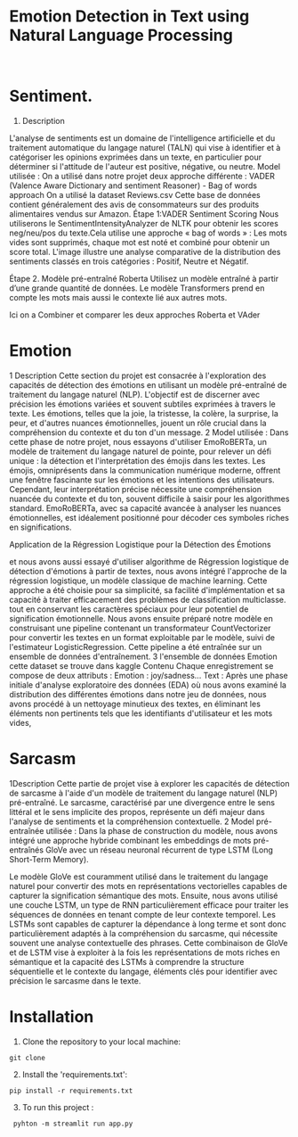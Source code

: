 # Emotion Detection in Text using Natural Language Processing



<br>

# Sentiment.
1. Description

L'analyse de sentiments est un domaine de l'intelligence artificielle et du traitement automatique du langage naturel (TALN) qui vise à identifier et à catégoriser les opinions exprimées dans un texte, en particulier pour déterminer si l'attitude de l'auteur est positive, négative, ou neutre. 
Model utilisée :
On a utilisé  dans notre projet deux approche différente :
VADER (Valence Aware Dictionary and sentiment Reasoner) - Bag of words approach 
On a utilisé la dataset Reviews.csv Cette base de données contient généralement des avis de consommateurs sur des produits alimentaires vendus sur Amazon. 
Étape 1:VADER Sentiment Scoring
Nous utiliserons le SentimentIntensityAnalyzer de NLTK pour obtenir les scores neg/neu/pos du texte.Cela utilise une approche « bag of words » :
Les mots vides sont supprimés, chaque mot est noté et combiné pour obtenir un score total.
L'image illustre une analyse comparative de la distribution des sentiments classés en trois catégories : Positif, Neutre et Négatif.

Étape 2. Modèle pré-entraîné Roberta
Utilisez un modèle entraîné à partir d’une grande quantité de données.
Le modèle Transformers  prend en compte les mots mais aussi le contexte lié aux autres mots.

Ici on a Combiner et comparer les deux approches Roberta et VAder 

#  Emotion
1 Description
Cette section du projet est consacrée à l'exploration des capacités de détection des émotions en utilisant un modèle pré-entraîné de traitement du langage naturel (NLP). L'objectif est de discerner avec précision les émotions variées et souvent subtiles exprimées à travers le texte. Les émotions, telles que la joie, la tristesse, la colère, la surprise, la peur, et d'autres nuances émotionnelles, jouent un rôle crucial dans la compréhension du contexte et du ton d'un message.
2 Model utilisée :
Dans cette phase de notre projet, nous essayons d'utiliser EmoRoBERTa, un modèle de traitement du langage naturel de pointe, pour relever un défi unique : la détection et l'interprétation des émojis dans les textes. Les émojis, omniprésents dans la communication numérique moderne, offrent une fenêtre fascinante sur les émotions et les intentions des utilisateurs. Cependant, leur interprétation précise nécessite une compréhension nuancée du contexte et du ton, souvent difficile à saisir pour les algorithmes standard. EmoRoBERTa, avec sa capacité avancée à analyser les nuances émotionnelles, est idéalement positionné pour décoder ces symboles riches en significations. 

Application de la Régression Logistique pour la Détection des Émotions

et nous avons aussi essayé d'utiliser algorithme de Régression logistique de détection d'émotions à partir de textes, nous avons intégré l'approche de la régression logistique, un modèle classique de machine learning. Cette approche a été choisie pour sa simplicité, sa facilité d'implémentation et sa capacité à traiter efficacement des problèmes de classification multiclasse. tout en conservant les caractères spéciaux pour leur potentiel de signification émotionnelle. Nous avons ensuite préparé notre modèle en construisant une pipeline contenant un transformateur CountVectorizer pour convertir les textes en un format exploitable par le modèle, suivi de l'estimateur LogisticRegression. Cette pipeline a été entraînée sur un ensemble de données d'entraînement.
3 l'ensemble de données Emotion
cette dataset se trouve dans kaggle 
Contenu
Chaque enregistrement se compose de deux attributs :
Emotion : joy/sadness...
Text  : 
Après une phase initiale d'analyse exploratoire des données (EDA) où nous avons examiné la distribution des différentes émotions dans notre jeu de données, nous avons procédé à un nettoyage minutieux des textes, en éliminant les éléments non pertinents tels que les identifiants d'utilisateur et les mots vides, 
# Sarcasm
1Description
Cette partie de projet vise à explorer les capacités de détection de sarcasme à l'aide d'un modèle de traitement du langage naturel (NLP) pré-entraîné. Le sarcasme, caractérisé par une divergence entre le sens littéral et le sens implicite des propos, représente un défi majeur dans l'analyse de sentiments et la compréhension contextuelle.
2 Model pré-entraînée utilisée :
Dans la phase de construction du modèle, nous avons intégré une approche hybride combinant les embeddings de mots pré-entraînés GloVe avec un réseau neuronal récurrent de type LSTM (Long Short-Term Memory). 

Le modèle GloVe est couramment utilisé dans le traitement du langage naturel pour convertir des mots en représentations vectorielles capables de capturer la signification sémantique des mots. 
Ensuite, nous avons utilisé une couche LSTM, un type de RNN particulièrement efficace pour traiter les séquences de données en tenant compte de leur contexte temporel. Les LSTMs sont capables de capturer la dépendance à long terme et sont donc particulièrement adaptés à la compréhension du sarcasme, qui nécessite souvent une analyse contextuelle des phrases. 
Cette combinaison de GloVe et de LSTM vise à exploiter à la fois les représentations de mots riches en sémantique et la capacité des LSTMs à comprendre la structure séquentielle et le contexte du langage, éléments clés pour identifier avec précision le sarcasme dans le texte.



# Installation
1. Clone the repository to your local machine:
```
git clone 
```

2. Install the 'requirements.txt':
```
pip install -r requirements.txt
```

3. To run this project :
```
 pyhton -m streamlit run app.py
```

